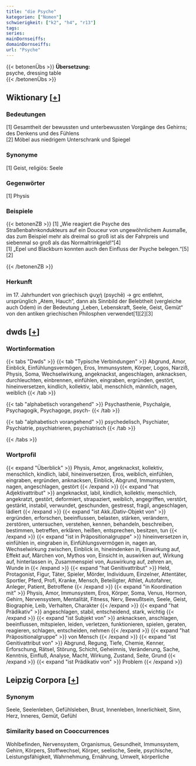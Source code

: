 ```yaml
---
title: "die Psyche"
kategorien: ["Nomen"]
schwierigkeit: ["k2", "h4", "r13"]
tags:
series:
mainDornseiffs:
domainDornseiffs:
url: "Psyche"
---
```


{{< betonenÜbs >}}
**Übersetzung:**  
psyche, dressing table  
{{< /betonenÜbs >}}

## Wiktionary [[+](https://de.wiktionary.org/wiki/Psyche)]

### Bedeutungen
[1] Gesamtheit der bewussten und unterbewussten Vorgänge des Gehirns; des Denkens und des Fühlens  
[2] Möbel aus niedrigem Unterschrank und Spiegel  

### Synonyme
[1] Geist, religiös: Seele  

### Gegenwörter
[1] Physis  

### Beispiele
{{< betonenZB >}}
[1] „Wie reagiert die Psyche des Straßenbahnkondukteurs auf ein Douceur von ungewöhnlichem Ausmaße, das zum Beispiel mehr als dreimal so groß ist als der Fahrpreis und siebenmal so groß als das Normaltrinkgeld!“[4]  
[1] „Epel und Blackburn konnten auch den Einfluss der Psyche belegen.“[5]  
[2]  

{{< /betonenZB >}}
### Herkunft
im 17. Jahrhundert von griechisch ψυχή (psychē) → grc entlehnt, ursprünglich „Atem, Hauch“, dann als Sinnbild der Belebtheit (vergleiche auch Odem) in der Bedeutung „Leben, Lebenskraft, Seele, Geist, Gemüt“ von den antiken griechischen Philosphen verwendet[1][2][3]  



## dwds [[+](https://www.dwds.de/wb/Psyche)]

### Wortinformation
{{< tabs "Dwds" >}}
{{< tab "Typische Verbindungen" >}}
Abgrund, Amor, Einblick, Einfühlungsvermögen, Eros, Immunsystem, Körper, Logos, Narziß, Physis, Soma, Wechselwirkung, angeknackst, angeschlagen, anknacksen, durchleuchten, einbrennen, einfühlen, eingraben, ergründen, gestört, hineinversetzen, kindlich, kollektiv, labil, menschlich, männlich, nagen, weiblich
{{< /tab >}}

{{< tab "alphabetisch vorangehend" >}}
Psychasthenie, Psychalgie, Psychagogik, Psychagoge, psych-
{{< /tab >}}

{{< tab "alphabetisch vorangehend" >}}
psychedelisch, Psychiater, Psychiatrie, psychiatrieren, psychiatrisch
{{< /tab >}}

{{< /tabs >}}

### Wortprofil
{{< expand "Überblick" >}} Physis, Amor, angeknackst, kollektiv, menschlich, kindlich, labil, hineinversetzen, Eros, weiblich, einfühlen, eingraben, ergründen, anknacksen, Einblick, Abgrund, Immunsystem, nagen, angeschlagen, gestört {{< /expand >}}
{{< expand "hat Adjektivattribut" >}} angeknackst, labil, kindlich, kollektiv, menschlich, angekratzt, gestört, deformiert, strapaziert, weiblich, angegriffen, verstört, gestärkt, instabil, verwundet, geschunden, gestresst, fragil, angeschlagen, lädiert {{< /expand >}}
{{< expand "ist Akk./Dativ-Objekt von" >}} ergründen, erforschen, beeinflussen, belasten, stärken, verändern, zerstören, untersuchen, verstehen, kennen, behandeln, beschreiben, bestimmen, betreffen, erklären, heißen, entsprechen, besitzen, tun {{< /expand >}}
{{< expand "ist in Präpositionalgruppe" >}} hineinversetzen in, einfühlen in, eingraben in, Einfühlungsvermögen in, nagen an, Wechselwirkung zwischen, Einblick in, hineindenken in, Einwirkung auf, Effekt auf, Märchen von, Mythos von, Einsicht in, auswirken auf, Wirkung auf, hinterlassen in, Zusammenspiel von, Auswirkung auf, zehren an, Wunde in {{< /expand >}}
{{< expand "hat Genitivattribut" >}} Held, Protagonist, Figur, Täter, Spieler, Mörder, Individuum, Einzelner, Attentäter, Sportler, Pferd, Profi, Kranke, Mensch, Beteiligter, Athlet, Autofahrer, Anleger, Patient, Betroffene {{< /expand >}}
{{< expand "in Koordination mit" >}} Physis, Amor, Immunsystem, Eros, Körper, Soma, Venus, Hormon, Gehirn, Nervensystem, Mentalität, Fitness, Nerv, Bewußtsein, Seele, Geist, Biographie, Leib, Verhalten, Charakter {{< /expand >}}
{{< expand "hat Prädikativ" >}} angeschlagen, stabil, entscheidend, stark, wichtig {{< /expand >}}
{{< expand "ist Subjekt von" >}} anknacksen, anschlagen, beeinflussen, mitspielen, leiden, verletzen, funktionieren, spielen, geraten, reagieren, schlagen, entscheiden, nehmen {{< /expand >}}
{{< expand "hat Präpositionalgruppe" >}} von Mensch {{< /expand >}}
{{< expand "ist Genitivattribut von" >}} Abgrund, Regung, Tiefe, Chemie, Kenner, Erforschung, Rätsel, Störung, Schicht, Geheimnis, Veränderung, Sache, Kenntnis, Einfluß, Analyse, Macht, Wirkung, Zustand, Seite, Grund {{< /expand >}}
{{< expand "ist Prädikativ von" >}} Problem {{< /expand >}}

## Leipzig Corpora [[+](https://corpora.uni-leipzig.de/en/res?word=Psyche&corpusId=deu_newscrawl-public_2018)]


### Synonym
Seele, Seelenleben, Gefühlsleben, Brust, Innenleben, Innerlichkeit, Sinn, Herz, Inneres, Gemüt, Gefühl


### Similarity based on Cooccurrences
Wohlbefinden, Nervensystem, Organismus, Gesundheit, Immunsystem, Gehirn, Körpers, Stoffwechsel, Körper, seelische, Seele, psychische, Leistungsfähigkeit, Wahrnehmung, Ernährung, Umwelt, körperliche

